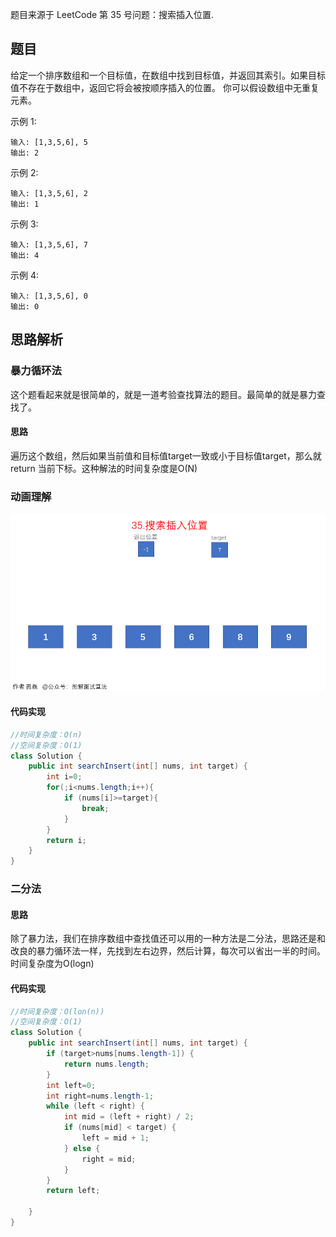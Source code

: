题目来源于 LeetCode 第 35 号问题：搜索插入位置. 

## 题目

给定一个排序数组和一个目标值，在数组中找到目标值，并返回其索引。如果目标值不存在于数组中，返回它将会被按顺序插入的位置。
你可以假设数组中无重复元素。


示例 1:

```
输入: [1,3,5,6], 5
输出: 2
```

示例 2:


```
输入: [1,3,5,6], 2
输出: 1
```

示例 3:


```
输入: [1,3,5,6], 7
输出: 4
```


示例 4:


```
输入: [1,3,5,6], 0
输出: 0
```



## 思路解析

### 暴力循环法

这个题看起来就是很简单的，就是一道考验查找算法的题目。最简单的就是暴力查找了。

#### 思路

遍历这个数组，然后如果当前值和目标值target一致或小于目标值target，那么就return 当前下标。这种解法的时间复杂度是O(N)

###  动画理解

![](./暴力查找.gif)

#### 代码实现


```java
//时间复杂度：O(n)
//空间复杂度：O(1)
class Solution {
    public int searchInsert(int[] nums, int target) {
        int i=0;
        for(;i<nums.length;i++){
            if (nums[i]>=target){
                break;
            }
        }
        return i;
    }
}
```

### 二分法

#### 思路

除了暴力法，我们在排序数组中查找值还可以用的一种方法是二分法，思路还是和改良的暴力循环法一样，先找到左右边界，然后计算，每次可以省出一半的时间。时间复杂度为O(logn)

#### 代码实现

```java
//时间复杂度：O(lon(n))
//空间复杂度：O(1)
class Solution {
    public int searchInsert(int[] nums, int target) {
        if (target>nums[nums.length-1]) {
            return nums.length;
        }
        int left=0;
        int right=nums.length-1;
        while (left < right) {
            int mid = (left + right) / 2;
            if (nums[mid] < target) {
                left = mid + 1;
            } else {
                right = mid;
            }
        }
        return left;

    }
}
```